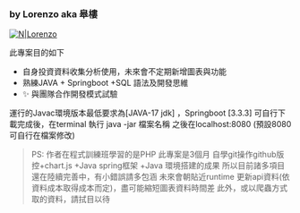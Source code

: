 ### by Lorenzo aka 皋樓

[![N|Lorenzo](https://cldup.com/dTxpPi9lDf.thumb.png)](https://nodesource.com/products/nsolid)



此專案目的如下

- 自身投資資料收集分析使用，未來會不定期新增圖表與功能
- 熟練JAVA + Springboot +SQL 語法及開發思維 
- ✨ 與團隊合作開發模式試驗

運行的Javac環境版本最低要求為[JAVA-17 jdk] ，Springboot [3.3.3]
可自行下載完成後，在terminal 執行 java -jar 檔案名稱
之後在localhost:8080 (預設8080 可自行在檔案修改)

> PS: 作者在程式訓練班學習的是PHP
> 此專案是3個月 自學git操作github版控+chart.js +Java spring框架 +Java 環境搭建的成果
> 所以目前諸多項目還在陸續完善中，有小錯誤請多包涵
> 未來會朝貼近runtime 更新api資料(依資料成本取得成本而定)，盡可能縮短圖表資料時間差
> 此外，或以爬蟲方式取的資料，請拭目以待
